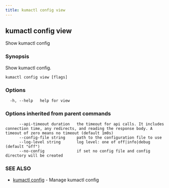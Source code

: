```yaml
---
title: kumactl config view
---
```

## kumactl config view

Show kumactl config

### Synopsis

Show kumactl config.

```
kumactl config view [flags]
```

### Options

```
  -h, --help   help for view
```

### Options inherited from parent commands

```
      --api-timeout duration   the timeout for api calls. It includes connection time, any redirects, and reading the response body. A timeout of zero means no timeout (default 1m0s)
      --config-file string     path to the configuration file to use
      --log-level string       log level: one of off|info|debug (default "off")
      --no-config              if set no config file and config directory will be created
```

### SEE ALSO

* [kumactl config](kumactl_config)	 - Manage kumactl config

